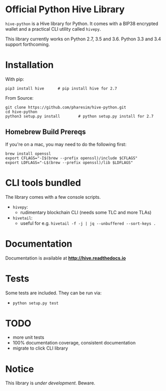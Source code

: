 # Official Python Hive Library

`hive-python` is a Hive library for Python. It comes with a
BIP38 encrypted wallet and a practical CLI utility called `hivepy`.

This library currently works on Python 2.7, 3.5 and 3.6. Python 3.3 and 3.4 support forthcoming.

# Installation

With pip:

```
pip3 install hive      # pip install hive for 2.7
```

From Source:

```
git clone https://github.com/pharesim/hive-python.git
cd hive-python
python3 setup.py install        # python setup.py install for 2.7
```

## Homebrew Build Prereqs

If you're on a mac, you may need to do the following first:

```
brew install openssl
export CFLAGS="-I$(brew --prefix openssl)/include $CFLAGS"
export LDFLAGS="-L$(brew --prefix openssl)/lib $LDFLAGS"
```

# CLI tools bundled

The library comes with a few console scripts.

* `hivepy`:
    * rudimentary blockchain CLI (needs some TLC and more TLAs)
* `hivetail`:
    * useful for e.g. `hivetail -f -j | jq --unbuffered --sort-keys .`

# Documentation

Documentation is available at **http://hive.readthedocs.io**

# Tests

Some tests are included.  They can be run via:

* `python setup.py test`

# TODO

* more unit tests
* 100% documentation coverage, consistent documentation
* migrate to click CLI library

# Notice

This library is *under development*.  Beware.
